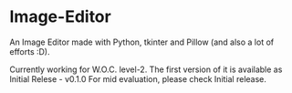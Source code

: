 # Image-Editor
An Image Editor made with Python, tkinter and Pillow (and also a lot of efforts :D).

Currently working for W.O.C. level-2.
The first version of it is available as Initial Relese - v0.1.0
For mid evaluation, please check Initial release.

